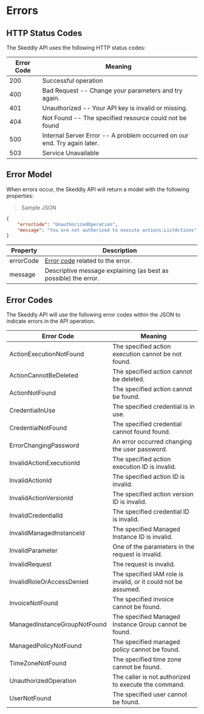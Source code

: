 # Errors

## HTTP Status Codes

The Skeddly API uses the following HTTP status codes:

Error Code | Meaning
---------- | -------
200 | Successful operation
400 | Bad Request -- Change your parameters and try again.
401 | Unauthorized -- Your API key is invalid or missing.
404 | Not Found -- The specified resource could not be found
500 | Internal Server Error -- A problem occurred on our end. Try again later.
503 | Service Unavailable

## Error Model

When errors occur, the Skeddly API will return a model with the following properties:

> Sample JSON

```json
{
	"errorCode": "UnauthorizedOperation",
    "message": "You are not authorized to execute actions:ListActions"
}
```

Property | Description
-------- | -----------
errorCode | <a href="#error-codes">Error code</a> related to the error.
message | Descriptive message explaining (as best as possible) the error.

## Error Codes

The Skeddly API will use the following error codes within the JSON to indicate errors in the API operation.

Error Code | Meaning
---------- | -------
ActionExecutionNotFound | The specified action execution cannot be not found.
ActionCannotBeDeleted | The specified action cannot be deleted.
ActionNotFound | The specified action cannot be found.
CredentialInUse | The specified credential is in use.
CredentialNotFound | The specified credential cannot found found.
ErrorChangingPassword | An error occurred changing the user password.
InvalidActionExecutionId | The specified action execution ID is invalid.
InvalidActionId | The specified action ID is invalid.
InvalidActionVersionId | The specified action version ID is invalid.
InvalidCredentialId | The specified credential ID is invalid.
InvalidManagedInstanceId | The specified Managed Instance ID is invalid.
InvalidParameter | One of the parameters in the request is invalid.
InvalidRequest | The request is invalid.
InvalidRoleOrAccessDenied | The specified IAM role is invalid, or it could not be assumed.
InvoiceNotFound | The specified invoice cannot be found.
ManagedInstanceGroupNotFound | The specified Managed Instance Group cannot be found.
ManagedPolicyNotFound | The specified managed policy cannot be found.
TimeZoneNotFound | The specified time zone cannot be found.
UnauthorizedOperation | The caller is not authorized to execute the command.
UserNotFound | The specified user cannot be found.